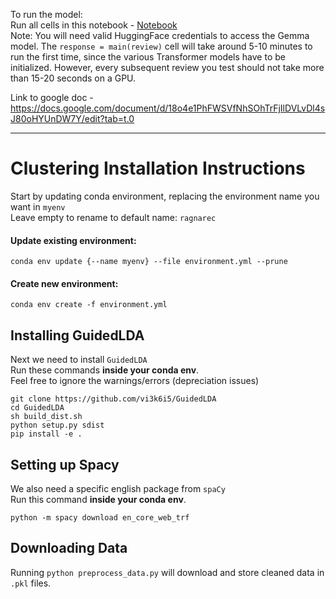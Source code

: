 To run the model:\
Run all cells in this notebook - [Notebook](https://colab.research.google.com/github/CalvQ/RAGnaRec/blob/master/RAGnaRec.ipynb) \
Note: You will need valid HuggingFace credentials to access the Gemma model. 
The `response = main(review)` cell will take around 5-10 minutes to run the first time, since the various Transformer models have to be initialized. However, every subsequent review you test should not take more than 15-20 seconds on a GPU.


Link to google doc - https://docs.google.com/document/d/18o4e1PhFWSVfNhSOhTrFjIlDVLvDl4sJ80oHYUnDW7Y/edit?tab=t.0

---

# Clustering Installation Instructions

Start by updating conda environment, replacing the environment name you want in `myenv`\
Leave empty to rename to default name: `ragnarec`

#### Update existing environment:

```
conda env update {--name myenv} --file environment.yml --prune
```

#### Create new environment:

```
conda env create -f environment.yml
```

## Installing GuidedLDA

Next we need to install `GuidedLDA`\
Run these commands **inside your conda env**.\
Feel free to ignore the warnings/errors (depreciation issues)

```
git clone https://github.com/vi3k6i5/GuidedLDA
cd GuidedLDA
sh build_dist.sh
python setup.py sdist
pip install -e .
```

## Setting up Spacy

We also need a specific english package from `spaCy`\
Run this command **inside your conda env**.

```
python -m spacy download en_core_web_trf
```

## Downloading Data

Running `python preprocess_data.py` will download and store cleaned data in `.pkl` files.
